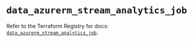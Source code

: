 # `data_azurerm_stream_analytics_job`

Refer to the Terraform Registry for docs: [`data_azurerm_stream_analytics_job`](https://registry.terraform.io/providers/hashicorp/azurerm/4.4.0/docs/data-sources/stream_analytics_job).
